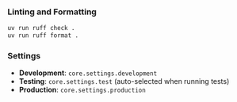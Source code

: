 ### Linting and Formatting

```bash
uv run ruff check .
uv run ruff format .
```

### Settings

- **Development**: `core.settings.development`
- **Testing**: `core.settings.test` (auto-selected when running tests)
- **Production**: `core.settings.production`